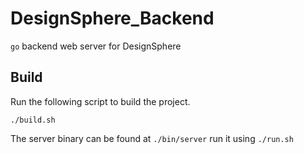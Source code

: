 # DesignSphere_Backend
`go` backend web server for DesignSphere

## Build

Run the following script to build the project.

```
./build.sh
```

The server binary can be found at ``./bin/server`` run it using ``./run.sh``
